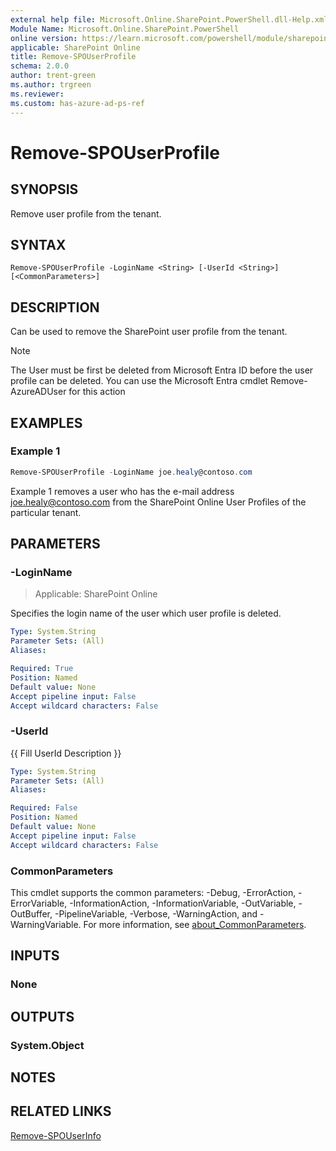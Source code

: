 ```yaml
---
external help file: Microsoft.Online.SharePoint.PowerShell.dll-Help.xml
Module Name: Microsoft.Online.SharePoint.PowerShell
online version: https://learn.microsoft.com/powershell/module/sharepoint-online/remove-spouserprofile
applicable: SharePoint Online
title: Remove-SPOUserProfile
schema: 2.0.0
author: trent-green
ms.author: trgreen
ms.reviewer:
ms.custom: has-azure-ad-ps-ref
---
```


# Remove-SPOUserProfile

## SYNOPSIS

Remove user profile from the tenant.

## SYNTAX

```
Remove-SPOUserProfile -LoginName <String> [-UserId <String>] [<CommonParameters>]
```

## DESCRIPTION

Can be used to remove the SharePoint user profile from the tenant.

> [!NOTE]
> The User must be first be deleted from Microsoft Entra ID before the user profile can be deleted. You can use the Microsoft Entra cmdlet Remove-AzureADUser for this action

## EXAMPLES

### Example 1

```powershell
Remove-SPOUserProfile -LoginName joe.healy@contoso.com
```

Example 1 removes a user who has the e-mail address joe.healy@contoso.com from the SharePoint Online User Profiles of the particular tenant.

## PARAMETERS

### -LoginName

> Applicable: SharePoint Online

Specifies the login name of the user which user profile is deleted.

```yaml
Type: System.String
Parameter Sets: (All)
Aliases:

Required: True
Position: Named
Default value: None
Accept pipeline input: False
Accept wildcard characters: False
```

### -UserId
{{ Fill UserId Description }}

```yaml
Type: System.String
Parameter Sets: (All)
Aliases:

Required: False
Position: Named
Default value: None
Accept pipeline input: False
Accept wildcard characters: False
```

### CommonParameters

This cmdlet supports the common parameters: -Debug, -ErrorAction, -ErrorVariable, -InformationAction, -InformationVariable, -OutVariable, -OutBuffer, -PipelineVariable, -Verbose, -WarningAction, and -WarningVariable. For more information, see [about_CommonParameters](https://go.microsoft.com/fwlink/?LinkID=113216).

## INPUTS

### None

## OUTPUTS

### System.Object

## NOTES

## RELATED LINKS

[Remove-SPOUserInfo](Remove-SPOUserInfo.md)
